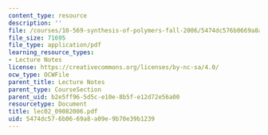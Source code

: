 ```yaml
---
content_type: resource
description: ''
file: /courses/10-569-synthesis-of-polymers-fall-2006/5474dc576b0669a8a09e9b70e39b1239_lec02_09082006.pdf
file_size: 71695
file_type: application/pdf
learning_resource_types:
- Lecture Notes
license: https://creativecommons.org/licenses/by-nc-sa/4.0/
ocw_type: OCWFile
parent_title: Lecture Notes
parent_type: CourseSection
parent_uid: b2e5ff96-5d5c-e10e-8b5f-e12d72e56a00
resourcetype: Document
title: lec02_09082006.pdf
uid: 5474dc57-6b06-69a8-a09e-9b70e39b1239
---
```

